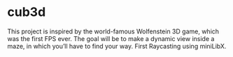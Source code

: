 # cub3d


This project is inspired by the world-famous Wolfenstein 3D game, which was the first FPS ever.
The goal will be to make a dynamic view inside a maze, in which you’ll have to find your way.
First Raycasting using miniLibX.
